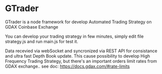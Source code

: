 # GTrader
GTrader is a node framework for develop Automated Trading Strategy on GDAX Coinbase Exchange

You can develop your trading strategy in few minutes, simply edit file strategy.js and run main.js for test it.

Data recevied via webSocket and syncronized via REST API for consistance and ultra fast Depth Book update.
This cause possibility to develop High Frequency Trading Strategy, but there's an important orders limit rates from GDAX exchange.. 
see doc: https://docs.gdax.com/#rate-limits

